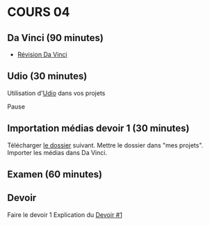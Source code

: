 
# COURS 04 

## Da Vinci (90 minutes)
* [Révision Da Vinci](da_vinci.md)

## Udio (30 minutes)
Utilisation d'[Udio](ai_udio.md) dans vos projets

Pause

## Importation médias devoir 1 (30 minutes)
Télécharger [le dossier](https://cmontmorency365-my.sharepoint.com/:f:/g/personal/flpilote_cmontmorency_qc_ca/EqtuUkymY9VKpLkVw1MkYz0B7OK_fwOFEz05lc3ItRowQA?e=HJm9PG) suivant. Mettre le dossier dans "mes projets". Importer les médias dans Da Vinci. 



## Examen (60 minutes)

## Devoir
Faire le devoir 1
Explication du [Devoir #1](https://cmontmorency365-my.sharepoint.com/:f:/g/personal/flpilote_cmontmorency_qc_ca/EtSsnjizF69FmpQw0IiuP-cBYGyVbcfRz1Uz9C1vd_jSYw?e=UZRWbR)

